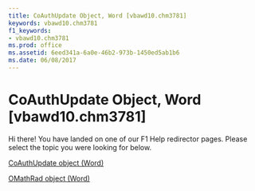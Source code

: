 ```yaml
---
title: CoAuthUpdate Object, Word [vbawd10.chm3781]
keywords: vbawd10.chm3781
f1_keywords:
- vbawd10.chm3781
ms.prod: office
ms.assetid: 6eed341a-6a0e-46b2-973b-1450ed5ab1b6
ms.date: 06/08/2017
---
```



# CoAuthUpdate Object, Word [vbawd10.chm3781]

Hi there! You have landed on one of our F1 Help redirector pages. Please select the topic you were looking for below.

[CoAuthUpdate object (Word)](http://msdn.microsoft.com/library/c00e5029-2e4b-97c0-33d3-86fdc53df535%28Office.15%29.aspx)

[OMathRad object (Word)](http://msdn.microsoft.com/library/2179cda9-b1dc-9593-c4f9-99496081e191%28Office.15%29.aspx)


